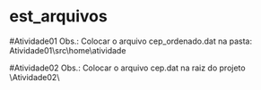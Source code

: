 # est_arquivos
 #Atividade01
Obs.: Colocar o arquivo cep_ordenado.dat na pasta: Atividade01\src\home\atividade

#Atividade02
Obs.: Colocar o arquivo cep.dat na raiz do projeto \Atividade02\

